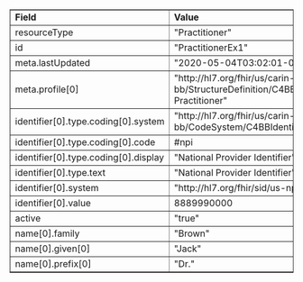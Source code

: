 <table border="1"><tr><td><b>Field</b></td><td><b>Value</b></td></tr>
<tr><td>resourceType</td><td>
"Practitioner"
</td></tr>
<tr><td>id</td><td>
"PractitionerEx1"
</td></tr>
<tr><td>meta.lastUpdated</td><td>
"2020-05-04T03:02:01-04:00"
</td></tr>
<tr><td>meta.profile[0]</td><td>"http://hl7.org/fhir/us/carin-bb/StructureDefinition/C4BB-Practitioner"</td></tr>
<tr><td>identifier[0].type.coding[0].system</td><td>
"http://hl7.org/fhir/us/carin-bb/CodeSystem/C4BBIdentifierType"
</td></tr>
<tr><td>identifier[0].type.coding[0].code</td><td>
#npi
</td></tr>
<tr><td>identifier[0].type.coding[0].display</td><td>
"National Provider Identifier"
</td></tr>
<tr><td>identifier[0].type.text</td><td>
"National Provider Identifier"
</td></tr>
<tr><td>identifier[0].system</td><td>
"http://hl7.org/fhir/sid/us-npi"
</td></tr>
<tr><td>identifier[0].value</td><td>
8889990000
</td></tr>
<tr><td>active</td><td>
"true"
</td></tr>
<tr><td>name[0].family</td><td>
"Brown"
</td></tr>
<tr><td>name[0].given[0]</td><td>"Jack"</td></tr>
<tr><td>name[0].prefix[0]</td><td>"Dr."</td></tr>
</table>
